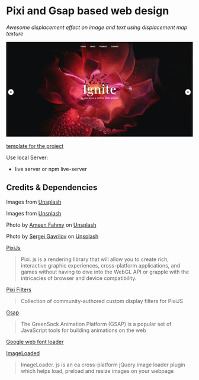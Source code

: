 # Pixi and Gsap based web design

*Awesome displacement effect on image and text using displacement map texture*

![Wave motion effect](./img/webgl.png)

[template for the project](https://github.com/hmongouachon/rgbKineticSlider)


Use local Server:
- live server or npm live-server


## Credits & Dependencies
Images from [Unsplash](https://unsplash.com/photos/JuesIryw53E)

Images from [Unsplash](https://unsplash.com/photos/gbd6PqRqGms)


<span>Photo by <a href="https://unsplash.com/@ameenfahmy_?utm_source=unsplash&amp;utm_medium=referral&amp;utm_content=creditCopyText">Ameen Fahmy</a> on <a href="https://unsplash.com/@ameenfahmy_?utm_source=unsplash&amp;utm_medium=referral&amp;utm_content=creditCopyText">Unsplash</a></span>

<span>Photo by <a href="https://unsplash.com/@gavrilovsergphoto?utm_source=unsplash&amp;utm_medium=referral&amp;utm_content=creditCopyText">Sergei Gavrilov</a> on <a href="https://unsplash.com/s/photos/dark-pose?utm_source=unsplash&amp;utm_medium=referral&amp;utm_content=creditCopyText">Unsplash</a></span>

[PixiJs](http://www.pixijs.com/) 
> Pixi. js is a rendering library that will allow you to create rich, interactive graphic experiences, cross-platform applications, and games without having to dive into the WebGL API or grapple with the intricacies of browser and device compatibility.

[Pixi Filters](https://github.com/pixijs/pixi-filters) 
> Collection of community-authored custom display filters for PixiJS

[Gsap](https://greensock.com/gsap/) 
> The GreenSock Animation Platform (GSAP) is a popular set of JavaScript tools for building animations on the web 

[Google web font loader](https://developers.google.com/fonts/docs/webfont_loader)

[ImageLoaded](https://imagesloaded.desandro.com/)
> ImageLoader. js is an ea cross-platform jQuery image loader plugin which helps load, preload and resize images on your webpage 
